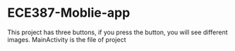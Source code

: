 # ECE387-Moblie-app
This project has three buttons, if you press the button, you will see different images.
MainActivity is the file of project
